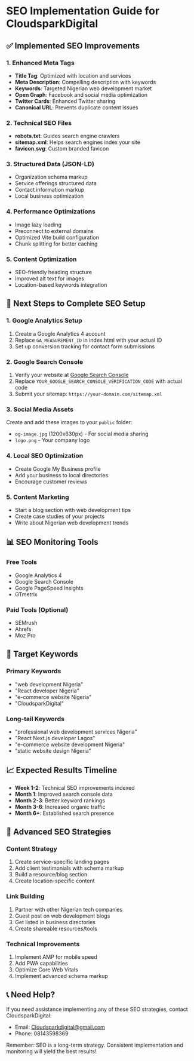 # SEO Implementation Guide for CloudsparkDigital

## ✅ Implemented SEO Improvements

### 1. Enhanced Meta Tags
- **Title Tag**: Optimized with location and services
- **Meta Description**: Compelling description with keywords
- **Keywords**: Targeted Nigerian web development market
- **Open Graph**: Facebook and social media optimization
- **Twitter Cards**: Enhanced Twitter sharing
- **Canonical URL**: Prevents duplicate content issues

### 2. Technical SEO Files
- **robots.txt**: Guides search engine crawlers
- **sitemap.xml**: Helps search engines index your site
- **favicon.svg**: Custom branded favicon

### 3. Structured Data (JSON-LD)
- Organization schema markup
- Service offerings structured data
- Contact information markup
- Local business optimization

### 4. Performance Optimizations
- Image lazy loading
- Preconnect to external domains
- Optimized Vite build configuration
- Chunk splitting for better caching

### 5. Content Optimization
- SEO-friendly heading structure
- Improved alt text for images
- Location-based keywords integration

## 🔧 Next Steps to Complete SEO Setup

### 1. Google Analytics Setup
1. Create a Google Analytics 4 account
2. Replace `GA_MEASUREMENT_ID` in index.html with your actual ID
3. Set up conversion tracking for contact form submissions

### 2. Google Search Console
1. Verify your website at [Google Search Console](https://search.google.com/search-console)
2. Replace `YOUR_GOOGLE_SEARCH_CONSOLE_VERIFICATION_CODE` with actual code
3. Submit your sitemap: `https://your-domain.com/sitemap.xml`

### 3. Social Media Assets
Create and add these images to your `public` folder:
- `og-image.jpg` (1200x630px) - For social media sharing
- `logo.png` - Your company logo

### 4. Local SEO Optimization
- Create Google My Business profile
- Add your business to local directories
- Encourage customer reviews

### 5. Content Marketing
- Start a blog section with web development tips
- Create case studies of your projects
- Write about Nigerian web development trends

## 📊 SEO Monitoring Tools

### Free Tools
- Google Analytics 4
- Google Search Console
- Google PageSpeed Insights
- GTmetrix

### Paid Tools (Optional)
- SEMrush
- Ahrefs
- Moz Pro

## 🎯 Target Keywords

### Primary Keywords
- "web development Nigeria"
- "React developer Nigeria"
- "e-commerce website Nigeria"
- "CloudsparkDigital"

### Long-tail Keywords
- "professional web development services Nigeria"
- "React Next.js developer Lagos"
- "e-commerce website development Nigeria"
- "static website design Nigeria"

## 📈 Expected Results Timeline

- **Week 1-2**: Technical SEO improvements indexed
- **Month 1**: Improved search console data
- **Month 2-3**: Better keyword rankings
- **Month 3-6**: Increased organic traffic
- **Month 6+**: Established search presence

## 🚀 Advanced SEO Strategies

### Content Strategy
1. Create service-specific landing pages
2. Add client testimonials with schema markup
3. Build a resource/blog section
4. Create location-specific content

### Link Building
1. Partner with other Nigerian tech companies
2. Guest post on web development blogs
3. Get listed in business directories
4. Create shareable resources/tools

### Technical Improvements
1. Implement AMP for mobile speed
2. Add PWA capabilities
3. Optimize Core Web Vitals
4. Implement advanced schema markup

## 📞 Need Help?

If you need assistance implementing any of these SEO strategies, contact CloudsparkDigital:
- Email: Cloudsparkdigital@gmail.com
- Phone: 08143598369

Remember: SEO is a long-term strategy. Consistent implementation and monitoring will yield the best results!
